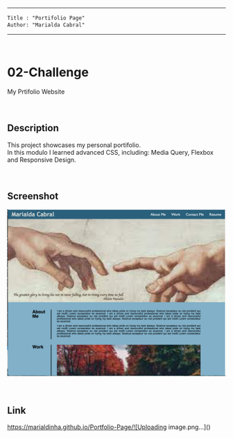  ---
    Title : "Portifolio Page"
    Author: "Marialda Cabral"
---
<br /> 

# 02-Challenge
My Prtifolio Website <br /> <br />  <br />

## Description
This project showcases my personal portifolio.<br />
In this modulo I learned advanced CSS, including: Media Query, Flexbox and Responsive Design.<br /> <br />  <br />

## Screenshot
 ![Web page screenshot](./assets/images/Portifolio_Page.png) <br /> <br /> <br />

## Link
https://marialdinha.github.io/Portfolio-Page/![Uploading image.png…]()
